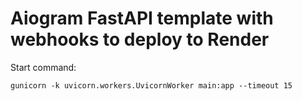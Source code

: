 # Aiogram FastAPI template with webhooks to deploy to Render

Start command:
```
gunicorn -k uvicorn.workers.UvicornWorker main:app --timeout 15
```
